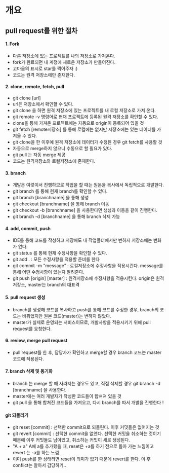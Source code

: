 # 개요
## pull request를 위한 절차
#### 1. Fork
- 다른 저장소에 있는 프로젝트를 나의 저장소로 가져온다.
- fork가 완료되면 내 계정에 새로운 저장소가 만들어진다.
- 고마움의 표시로 star를 찍어주자 :)
- 코드는 원격 저장소에만 존재한다.
#### 2. clone, remote, fetch, pull
- git clone [url]
- url은 저장소에서 확인할 수 있다.
- git clone 을 하면 원격 저장소에 있는 프로젝트를 내 로컬 저장소로 가져 온다.
- git remote -v 명령어로 현재 프로젝트에 등록된 원격 저장소를 확인할 수 있다.
- clone을 통해 가져온 프로젝트에는 자동으로 origin이 등록되어 있을 것
- git fetch [remote저장소] 를 통해 로컬에는 없지만 저장소에는 있는 데이터를 가져올 수 있다.
- git clone을 한 이후에 원격 저장소에 데이터가 수정된 경우 git fetch를 사용할 것
- 자동으로 merge하지 않으니 수동으로 할 필요가 있다.
- git pull 는 자동 merge 제공
- 코드는 원격저장소와 로컬저장소에 존재한다.
#### 3. branch
- 개발은 여럿이서 진행하므로 작업을 할 때는 원본을 복사에서 독립적으로 개발한다.
- git branch 를 통해 현재 branch를 확인할 수 있다.
- git branch [branchname] 을 통해 생성
- git checkout [branchname] 을 통해 branch 이동
- git checkout -b [branchname] 을 사용한다면 생성과 이동을 같이 진행한다.
- git branch -d [branchname] 을 통해 branch 삭제 가능
#### 4. add, commit, push
- IDE를 통해 코드를 작성하고 저장해도 내 작업폴더에서만 변하지 저장소에는 변화가 없다.
- git status 를 통해 현재 수정사항을 확인할 수 있다.
- git add . : 모든 수정사항을 적용할 준비를 한다
- git commit -m "message" : 로컬저장소에 수정사항을 적용시킨다. message를 통해 어떤 수정사항이 있는지 알려준다.
- git push [origin] [master] : 원격저장소에 수정사항을 적용시킨다. origin은 원격저장소, master는 branch의 대표격
#### 5. pull request 생성
- branch를 생성해 코드를 복사하고 push를 통해 코드를 수정한 경우, branch의 코드는 바뀌었지만 원본 코드(master)는 변하지 않았다.
- master가 실제로 운영되는 서비스이므로, 개발사항을 적용시키기 위해 pull request를 요청한다.
#### 6. review, merge pull request
- pull request를 한 후, 담당자가 확인하고 merge할 경우 branch 코드는 master 코드에 적용된다.
#### 7. branch 삭제 및 동기화
- branch 는 merge 할 때 사라지는 경우도 있고, 직접 삭제할 경우 git branch -d [branchname] 을 사용한다.
- master에는 여러 개발자가 작성한 코드들이 합쳐져 있을 것
- git pull 을 통해 합쳐진 코드들을 가져오고, 다시 branch를 따서 개발을 진행한다 !

#### git 되돌리기
- git reset [commit] : 선택한 commit으로 되돌린다. 이후 커밋들은 없어지는 것
- git revert [commit] : 선택한 commit을 없앤다. 선택한 커밋을 취소하는 것이기 때문에 이후 커밋들도 남아있고, 취소하는 커밋이 새로 생성된다.
- "A + a" A에 a를 추가했을 때, reset은 +a를 하기 전으로 돌아 가는 느낌이고 revert 는 -a를 하는 느낌 
- 이미 push를 한 상태라면 reset이 의미가 없기 때문에 revert를 한다. 이 후 conflict는 알아서 감당하기..
